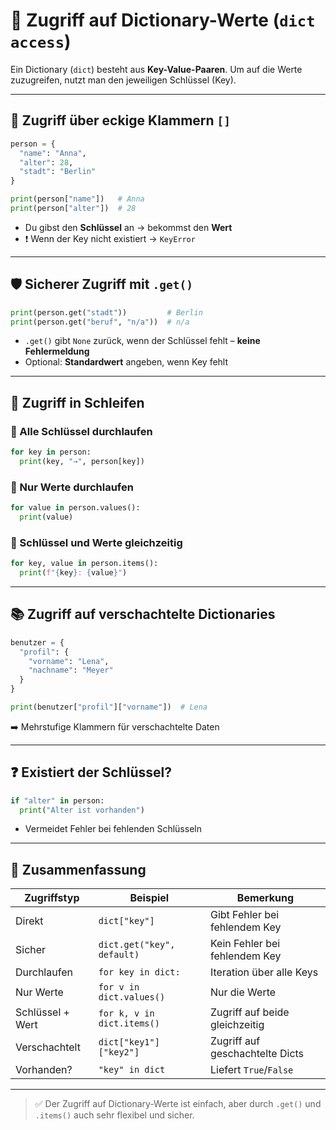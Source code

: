 # 🧭 Zugriff auf Dictionary-Werte (`dict access`)

Ein Dictionary (`dict`) besteht aus **Key-Value-Paaren**. Um auf die Werte zuzugreifen, nutzt man den jeweiligen Schlüssel (Key).

---

## 🔑 Zugriff über eckige Klammern `[]`

```python
person = {
  "name": "Anna",
  "alter": 28,
  "stadt": "Berlin"
}

print(person["name"])   # Anna
print(person["alter"])  # 28
```

- Du gibst den **Schlüssel** an → bekommst den **Wert**
- ❗ Wenn der Key nicht existiert → `KeyError`

---

## 🛡️ Sicherer Zugriff mit `.get()`

```python
print(person.get("stadt"))         # Berlin
print(person.get("beruf", "n/a"))  # n/a
```

- `.get()` gibt `None` zurück, wenn der Schlüssel fehlt – **keine Fehlermeldung**
- Optional: **Standardwert** angeben, wenn Key fehlt

---

## 🔁 Zugriff in Schleifen

### 🔹 Alle Schlüssel durchlaufen

```python
for key in person:
  print(key, "→", person[key])
```

### 🔹 Nur Werte durchlaufen

```python
for value in person.values():
  print(value)
```

### 🔹 Schlüssel und Werte gleichzeitig

```python
for key, value in person.items():
  print(f"{key}: {value}")
```

---

## 📚 Zugriff auf verschachtelte Dictionaries

```python
benutzer = {
  "profil": {
    "vorname": "Lena",
    "nachname": "Meyer"
  }
}

print(benutzer["profil"]["vorname"])  # Lena
```

➡️ Mehrstufige Klammern für verschachtelte Daten

---

## ❓ Existiert der Schlüssel?

```python
if "alter" in person:
  print("Alter ist vorhanden")
```

- Vermeidet Fehler bei fehlenden Schlüsseln

---

## 🧠 Zusammenfassung

| Zugriffstyp       | Beispiel                         | Bemerkung                         |
|--------------------|----------------------------------|------------------------------------|
| Direkt             | `dict["key"]`                   | Gibt Fehler bei fehlendem Key     |
| Sicher             | `dict.get("key", default)`      | Kein Fehler bei fehlendem Key     |
| Durchlaufen        | `for key in dict:`              | Iteration über alle Keys          |
| Nur Werte          | `for v in dict.values()`        | Nur die Werte                     |
| Schlüssel + Wert   | `for k, v in dict.items()`      | Zugriff auf beide gleichzeitig    |
| Verschachtelt      | `dict["key1"]["key2"]`          | Zugriff auf geschachtelte Dicts   |
| Vorhanden?         | `"key" in dict`                 | Liefert `True`/`False`            |

---

> ✅ Der Zugriff auf Dictionary-Werte ist einfach, aber durch `.get()` und `.items()` auch sehr flexibel und sicher.